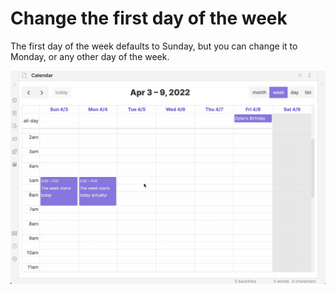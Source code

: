 # Change the first day of the week

The first day of the week defaults to Sunday, but you can change it to Monday, or any other day of the week.

![](../assets/change-week-start.gif)

